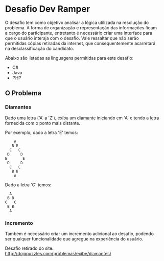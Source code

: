 # Desafio Dev Ramper

O desafio tem como objetivo analisar a lógica utilizada na resolução do problema. A forma de organização e representação das informações ficam a cargo do participante, entretanto é necessário criar uma interface para que o usuário interaja com o desafio. Vale ressaltar que não serão permitidas cópias retiradas da internet, que consequentemente acarretará na desclassificação do candidato.

Abaixo são listadas as linguagens permitidas para este desafio:

- C#
- Java
- PHP

## O Problema

### Diamantes

Dado uma letra ('A' a 'Z'), exiba um diamante iniciando em 'A' e tendo a letra fornecida com o ponto mais distante.

Por exemplo, dado a letra 'E' temos:

```text
    A
   B B
  C   C
 D     D
E       E
 D     D
  C   C
   B B
    A
```

Dado a letra 'C' temos:

```text
  A
 B B
C   C
 B B
  A
```

### Incremento

Também é necessário criar um incremento adicional ao desafio, podendo ser qualquer funcionalidade que agregue na experiência do usuário.

Desafio retirado do site.
<http://dojopuzzles.com/problemas/exibe/diamantes/>
